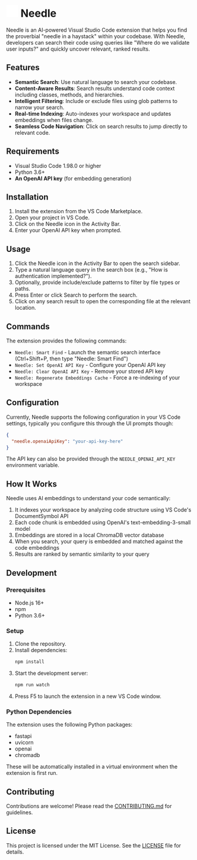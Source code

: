 # ![Needle Logo](media/icon.png) Needle

Needle is an AI-powered Visual Studio Code extension that helps you find the proverbial "needle in a haystack" within your codebase. With Needle, developers can search their code using queries like "Where do we validate user inputs?" and quickly uncover relevant, ranked results.

## Features

- **Semantic Search**: Use natural language to search your codebase.
- **Content-Aware Results**: Search results understand code context including classes, methods, and hierarchies.
- **Intelligent Filtering**: Include or exclude files using glob patterns to narrow your search.
- **Real-time Indexing**: Auto-indexes your workspace and updates embeddings when files change.
- **Seamless Code Navigation**: Click on search results to jump directly to relevant code.

## Requirements

- Visual Studio Code 1.98.0 or higher
- Python 3.6+
- **An OpenAI API key** (for embedding generation)

## Installation

1. Install the extension from the VS Code Marketplace.
2. Open your project in VS Code.
3. Click on the Needle icon in the Activity Bar.
4. Enter your OpenAI API key when prompted.

## Usage

1. Click the Needle icon in the Activity Bar to open the search sidebar.
2. Type a natural language query in the search box (e.g., "How is authentication implemented?").
3. Optionally, provide include/exclude patterns to filter by file types or paths.
4. Press Enter or click Search to perform the search.
5. Click on any search result to open the corresponding file at the relevant location.

## Commands

The extension provides the following commands:

- `Needle: Smart Find` - Launch the semantic search interface (Ctrl+Shift+P, then type "Needle: Smart Find")
- `Needle: Set OpenAI API Key` - Configure your OpenAI API key
- `Needle: Clear OpenAI API Key` - Remove your stored API key
- `Needle: Regenerate Embeddings Cache` - Force a re-indexing of your workspace

## Configuration

Currently, Needle supports the following configuration in your VS Code settings, typically you configure this through the UI prompts though:

```json
{
  "needle.openaiApiKey": "your-api-key-here"
}
```

The API key can also be provided through the `NEEDLE_OPENAI_API_KEY` environment variable.

## How It Works

Needle uses AI embeddings to understand your code semantically:

1. It indexes your workspace by analyzing code structure using VS Code's DocumentSymbol API
2. Each code chunk is embedded using OpenAI's text-embedding-3-small model
3. Embeddings are stored in a local ChromaDB vector database
4. When you search, your query is embedded and matched against the code embeddings
5. Results are ranked by semantic similarity to your query

## Development

### Prerequisites

- Node.js 16+
- npm
- Python 3.6+

### Setup

1. Clone the repository.
2. Install dependencies:
   ```bash
   npm install
   ```
3. Start the development server:
   ```bash
   npm run watch
   ```
4. Press F5 to launch the extension in a new VS Code window.

### Python Dependencies

The extension uses the following Python packages:
- fastapi
- uvicorn
- openai
- chromadb

These will be automatically installed in a virtual environment when the extension is first run.

## Contributing

Contributions are welcome! Please read the [CONTRIBUTING.md](CONTRIBUTING.md) for guidelines.

## License

This project is licensed under the MIT License. See the [LICENSE](LICENSE) file for details.
